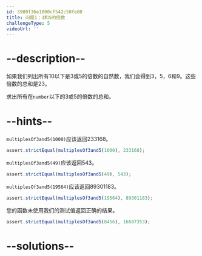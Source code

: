 ```yaml
---
id: 5900f36e1000cf542c50fe80
title: 问题1：3和5的倍数
challengeType: 5
videoUrl: ''
---
```


# --description--

如果我们列出所有10以下是3或5的倍数的自然数，我们会得到3，5，6和9。这些倍数的总和是23。

求出所有在`number`以下的3或5的倍数的总和。

# --hints--

`multiplesOf3and5(1000)`应该返回233168。

```js
assert.strictEqual(multiplesOf3and5(1000), 233168);
```

`multiplesOf3and5(49)`应该返回543。

```js
assert.strictEqual(multiplesOf3and5(49), 543);
```

`multiplesOf3and5(19564)`应该返回89301183。

```js
assert.strictEqual(multiplesOf3and5(19564), 89301183);
```

您的函数未使用我们的测试值返回正确的结果。

```js
assert.strictEqual(multiplesOf3and5(8456), 16687353);
```

# --solutions--

